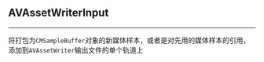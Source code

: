 ## AVAssetWriterInput

------

将打包为`CMSampleBuffer`对象的新媒体样本，或者是对先用的媒体样本的引用，添加到`AVAssetWriter`输出文件的单个轨道上